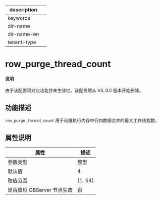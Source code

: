 |description||
|---|---|
|keywords||
|dir-name||
|dir-name-en||
|tenant-type||

# row_purge_thread_count

<main id="notice" type='explain'>
  <h4>说明</h4>
  <p>由于该配置项对应功能并未生效过，该配置项从 V4..0.0 版本开始删除。</p>
</main>

## 功能描述

`row_purge_thread_count` 用于设置执行内存中行内数据合并的最大工作线程数。

## 属性说明

|      **属性**      |  **描述**   |
|------------------|-----------|
| 参数类型             | 整型        |
| 默认值              | 4         |
| 取值范围             | \[1, 64\] |
| 是否重启 OBServer 节点生效 | 否         |
